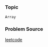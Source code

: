 ### Topic

    Array

### Problem Source

[leetcode](https://leetcode.com/problems/majority-element/description/)
